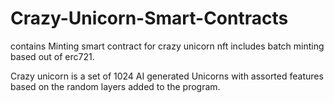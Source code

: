 # Crazy-Unicorn-Smart-Contracts

contains Minting smart contract for crazy unicorn nft includes batch minting based out of erc721.

Crazy unicorn is a set of 1024 AI generated Unicorns with assorted features based on the random layers added to the program.
